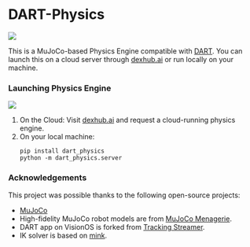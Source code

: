 # DART-Physics

![](./assets/dexhub.png)

This is a MuJoCo-based Physics Engine compatible with [DART](). 
You can launch this on a cloud server through [dexhub.ai](https://dexhub.ai) or run locally on your machine. 

### Launching Physics Engine
![](./assets/choices.png)
1. On the Cloud: Visit [dexhub.ai](https://dexhub.ai) and request a cloud-running physics engine. 
2. On your local machine: 
    ```
    pip install dart_physics
    python -m dart_physics.server 
    ```

### Acknowledgements

This project was possible thanks to the following open-source projects:

- [MuJoCo](https://mujoco.org/)
- High-fidelity MuJoCo robot models are from [MuJoCo Menagerie](https://github.com/deepmind/mujoco_menagerie).
- DART app on VisionOS is forked from [Tracking Streamer](https://github.com/dexhub-ai/tracking-streamer).
- IK solver is based on [mink](https://github.com/younghyo-park/mink).

